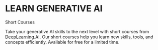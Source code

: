 # LEARN GENERATIVE AI

Short Courses

Take your generative AI skills to the next level with short courses from [DeepLearning.AI](https://www.deeplearning.ai/short-courses/). Our short courses help you learn new skills, tools, and concepts efficiently. Available for free for a limited time.

